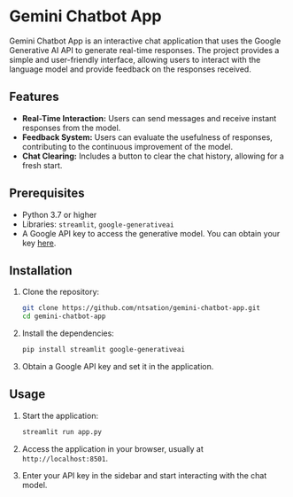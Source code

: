 # Gemini Chatbot App

Gemini Chatbot App is an interactive chat application that uses the Google Generative AI API to generate real-time responses. The project provides a simple and user-friendly interface, allowing users to interact with the language model and provide feedback on the responses received.

## Features

- **Real-Time Interaction:** Users can send messages and receive instant responses from the model.
- **Feedback System:** Users can evaluate the usefulness of responses, contributing to the continuous improvement of the model.
- **Chat Clearing:** Includes a button to clear the chat history, allowing for a fresh start.

## Prerequisites

- Python 3.7 or higher
- Libraries: `streamlit`, `google-generativeai`
- A Google API key to access the generative model. You can obtain your key [here](https://ai.google.dev/gemini-api?gad_source=1&gclid=Cj0KCQjwvpy5BhDTARIsAHSilyl3VIxT1c2EvU1dIoh0fmZLMVf6y_9Yacf0ds2OZQ6UYVoBr4jYiZUaAl4mEALw_wcB).

## Installation

1. Clone the repository:
   ```bash
   git clone https://github.com/ntsation/gemini-chatbot-app.git
   cd gemini-chatbot-app
   ```

2. Install the dependencies:
   ```bash
   pip install streamlit google-generativeai
   ```

3. Obtain a Google API key and set it in the application.

## Usage

1. Start the application:
   ```bash
   streamlit run app.py
   ```

2. Access the application in your browser, usually at `http://localhost:8501`.

3. Enter your API key in the sidebar and start interacting with the chat model.